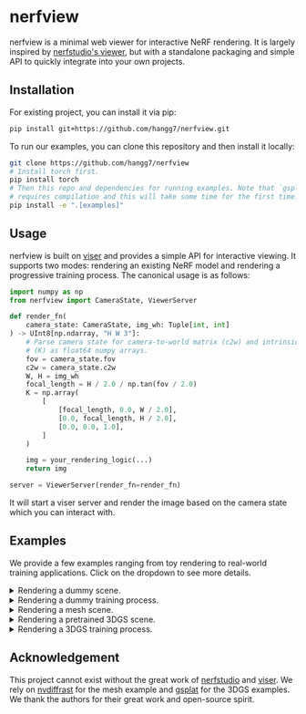 # nerfview

nerfview is a minimal web viewer for interactive NeRF rendering. It is largely
inspired by [nerfstudio's
viewer](https://github.com/nerfstudio-project/nerfstudio), but with a
standalone packaging and simple API to quickly integrate into your own
projects.

## Installation

For existing project, you can install it via pip:

```bash
pip install git+https://github.com/hangg7/nerfview.git
```

To run our examples, you can clone this repository and then install it locally:

```bash
git clone https://github.com/hangg7/nerfview
# Install torch first.
pip install torch
# Then this repo and dependencies for running examples. Note that `gsplat`
# requires compilation and this will take some time for the first time.
pip install -e ".[examples]"
```

## Usage

nerfview is built on [viser](https://viser.studio/latest/) and provides a simple API for interactive viewing. It supports two modes: rendering an existing NeRF model and rendering a progressive training process.
The canonical usage is as follows:

```python
import numpy as np
from nerfview import CameraState, ViewerServer

def render_fn(
    camera_state: CameraState, img_wh: Tuple[int, int]
) -> UInt8[np.ndarray, "H W 3"]:
    # Parse camera state for camera-to-world matrix (c2w) and intrinsic matrix
    # (K) as float64 numpy arrays.
    fov = camera_state.fov
    c2w = camera_state.c2w
    W, H = img_wh
    focal_length = H / 2.0 / np.tan(fov / 2.0)
    K = np.array(
        [
            [focal_length, 0.0, W / 2.0],
            [0.0, focal_length, H / 2.0],
            [0.0, 0.0, 1.0],
        ]
    )

    img = your_rendering_logic(...)
    return img

server = ViewerServer(render_fn=render_fn)
```

It will start a viser server and render the image based on the camera state which you can interact with.

## Examples

We provide a few examples ranging from toy rendering to real-world training
applications. Click on the dropdown to see more details.

<details>
<summary>Rendering a dummy scene.</summary>
<br>
This example is the best starting point to understand the basic API.

```bash
python examples/00_dummy_rendering.py
```

</details>

<details>
<summary>Rendering a dummy training process.</summary>
<br>
This example is the best starting point to understand the API for training time
update.

```bash
python examples/01_dummy_training.py
```

</details>

<details>
<summary>Rendering a mesh scene.</summary>
<br>
This example showcases how to interactively viewing a mesh by directly serving
rendering results using [nvdiffrast](https://nvlabs.github.io/nvdiffrast/).

```bash
# Only need to run once the first time.
bash examples/assets/download_dragon_mesh.sh
python examples/02_mesh_rendering.py
```

</details>

<details>
<summary>Rendering a pretrained 3DGS scene.</summary>
<br>
This example showcases how to render a pretrained 3DGS model using gsplat. The
scene is cropped such that it is smaller to download.

```bash
# Only need to run once the first time.
bash examples/assets/download_gsplat_ckpt.sh
CUDA_VISIBLE_DEVICES=0 python examples/03_gsplat_rendering.py \
    --ckpt results/garden/ckpts/ckpt_6999_crop.pt
```

</details>

<details>
<summary>Rendering a 3DGS training process.</summary>
<br>
This example showcases how to render while training 3DGS on mip-NeRF's garden
scene using gsplat.

```bash
# Only need to run once the first time.
bash examples/assets/download_colmap_garden.sh
CUDA_VISIBLE_DEVICES=0 python examples/04_gsplat_training.py \
    --data_dir examples/assets/colmap_garden/ \
    --data_factor 8 \
    --result_dir results/garden/
```

</details>

## Acknowledgement

This project cannot exist without the great work of
[nerfstudio](https://github.com/nerfstudio-project/nerfstudio) and
[viser](https://viser.studio/latest/). We rely on
[nvdiffrast](https://nvlabs.github.io/nvdiffrast/) for the mesh example and
[gsplat](https://docs.gsplat.studio/latest/) for the 3DGS examples. We thank
the authors for their great work and open-source spirit.
